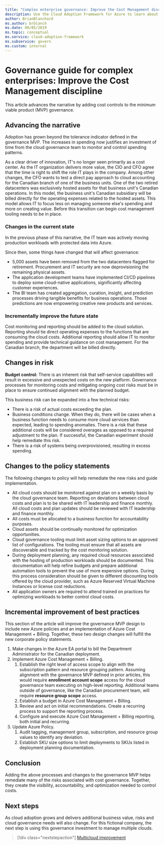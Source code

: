 ```yaml
---
title: "Complex enterprise governance: Improve the Cost Management discipline"
description: Use the Cloud Adoption Framework for Azure to learn about adding cost controls to a complex governance minimum viable product (MVP).
author: BrianBlanchard
ms.author: brblanch
ms.date: 09/05/2019
ms.topic: conceptual
ms.service: cloud-adoption-framework
ms.subservice: govern
ms.custom: internal
---
```


# Governance guide for complex enterprises: Improve the Cost Management discipline

This article advances the narrative by adding cost controls to the minimum viable product (MVP) governance.

## Advancing the narrative

Adoption has grown beyond the tolerance indicator defined in the governance MVP. The increases in spending now justifies an investment of time from the cloud governance team to monitor and control spending patterns.

As a clear driver of innovation, IT's no longer seen primarily as a cost center. As the IT organization delivers more value, the CIO and CFO agree that the time is right to shift the role IT plays in the company. Among other changes, the CFO wants to test a direct pay approach to cloud accounting for the Canadian branch of one of the business units. One of the two retired datacenters was exclusively hosted assets for that business unit's Canadian operations. In this model, the business unit's Canadian subsidiary will be billed directly for the operating expenses related to the hosted assets. This model allows IT to focus less on managing someone else's spending and more on creating value. Before this transition can begin cost management tooling needs to be in place.

### Changes in the current state

In the previous phase of this narrative, the IT team was actively moving production workloads with protected data into Azure.

Since then, some things have changed that will affect governance:

- 5,000 assets have been removed from the two datacenters flagged for retirement. Procurement and IT security are now deprovisioning the remaining physical assets.
- The application development teams have implemented CI/CD pipelines to deploy some cloud-native applications, significantly affecting customer experiences.
- The BI team has created aggregation, curation, insight, and prediction processes driving tangible benefits for business operations. Those predictions are now empowering creative new products and services.

### Incrementally improve the future state

Cost monitoring and reporting should be added to the cloud solution. Reporting should tie direct operating expenses to the functions that are consuming the cloud costs. Additional reporting should allow IT to monitor spending and provide technical guidance on cost management. For the Canadian branch, the department will be billed directly.

## Changes in risk

**Budget control:** There is an inherent risk that self-service capabilities will result in excessive and unexpected costs on the new platform. Governance processes for monitoring costs and mitigating ongoing cost risks must be in place to ensure continued alignment with the planned budget.

This business risk can be expanded into a few technical risks:

- There is a risk of actual costs exceeding the plan.
- Business conditions change. When they do, there will be cases when a business function needs to consume more cloud services than expected, leading to spending anomalies. There is a risk that these additional costs will be considered overages as opposed to a required adjustment to the plan. If successful, the Canadian experiment should help remediate this risk.
- There is a risk of systems being overprovisioned, resulting in excess spending.

## Changes to the policy statements

The following changes to policy will help remediate the new risks and guide implementation.

- All cloud costs should be monitored against plan on a weekly basis by the cloud governance team. Reporting on deviations between cloud costs and plan is to be shared with IT leadership and finance monthly. All cloud costs and plan updates should be reviewed with IT leadership and finance monthly.
- All costs must be allocated to a business function for accountability purposes.
- Cloud assets should be continually monitored for optimization opportunities.
- Cloud governance tooling must limit asset sizing options to an approved list of configurations. The tooling must ensure that all assets are discoverable and tracked by the cost monitoring solution.
- During deployment planning, any required cloud resources associated with the hosting of production workloads should be documented. This documentation will help refine budgets and prepare additional automation tools to prevent the use of more expensive options. During this process consideration should be given to different discounting tools offered by the cloud provider, such as Azure Reserved Virtual Machine Instances or license cost reductions.
- All application owners are required to attend trained on practices for optimizing workloads to better control cloud costs.

## Incremental improvement of best practices

This section of the article will improve the governance MVP design to include new Azure policies and an implementation of Azure Cost Management + Billing. Together, these two design changes will fulfill the new corporate policy statements.

1. Make changes in the Azure EA portal to bill the Department Administrator for the Canadian deployment.
2. Implement Azure Cost Management + Billing.
    1. Establish the right level of access scope to align with the subscription pattern and resource grouping pattern. Assuming alignment with the governance MVP defined in prior articles, this would require **enrollment account scope** access for the cloud governance team executing on high-level reporting. Additional teams outside of governance, like the Canadian procurement team, will require **resource group scope** access.
    2. Establish a budget in Azure Cost Management + Billing.
    3. Review and act on initial recommendations. Create a recurring process to support the reporting process.
    4. Configure and execute Azure Cost Management + Billing reporting, both initial and recurring.
3. Update Azure Policy.
    1. Audit tagging, management group, subscription, and resource group values to identify any deviation.
    2. Establish SKU size options to limit deployments to SKUs listed in deployment planning documentation.

## Conclusion

Adding the above processes and changes to the governance MVP helps remediate many of the risks associated with cost governance. Together, they create the visibility, accountability, and optimization needed to control costs.

## Next steps

As cloud adoption grows and delivers additional business value, risks and cloud governance needs will also change. For this fictional company, the next step is using this governance investment to manage multiple clouds.

> [!div class="nextstepaction"]
> [Multicloud improvement](./multicloud-improvement.md)
